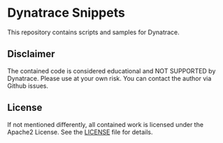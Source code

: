# Dynatrace Snippets

This repository contains scripts and samples for Dynatrace.

## Disclaimer

The contained code is considered educational and NOT SUPPORTED by Dynatrace.
Please use at your own risk. You can contact the author via Github issues.

## License

If not mentioned differently, all contained work is licensed under the Apache2
License. See the [LICENSE](LICENSE) file for details.